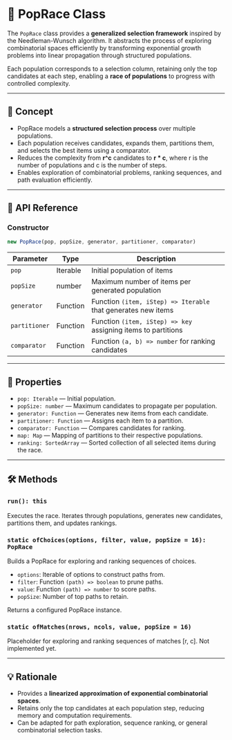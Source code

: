 # 🏁 PopRace Class

The `PopRace` class provides a **generalized selection framework** inspired by the Needleman-Wunsch algorithm.
It abstracts the process of exploring combinatorial spaces efficiently by transforming exponential growth problems into linear propagation through structured populations.

Each population corresponds to a selection column, retaining only the top candidates at each step, enabling a **race of populations** to progress with controlled complexity.

---

## 🧠 Concept

* PopRace models a **structured selection process** over multiple populations.
* Each population receives candidates, expands them, partitions them, and selects the best items using a comparator.
* Reduces the complexity from **r^c** candidates to **r * c**, where r is the number of populations and c is the number of steps.
* Enables exploration of combinatorial problems, ranking sequences, and path evaluation efficiently.

---

## 🧾 API Reference

### Constructor

```js
new PopRace(pop, popSize, generator, partitioner, comparator)
```

| Parameter     | Type     | Description                                                   |
| ------------- | -------- | ------------------------------------------------------------- |
| `pop`         | Iterable | Initial population of items                                   |
| `popSize`     | number   | Maximum number of items per generated population              |
| `generator`   | Function | Function `(item, iStep) => Iterable` that generates new items |
| `partitioner` | Function | Function `(item, iStep) => key` assigning items to partitions |
| `comparator`  | Function | Function `(a, b) => number` for ranking candidates            |

---

## 🧰 Properties

* `pop: Iterable` — Initial population.
* `popSize: number` — Maximum candidates to propagate per population.
* `generator: Function` — Generates new items from each candidate.
* `partitioner: Function` — Assigns each item to a partition.
* `comparator: Function` — Compares candidates for ranking.
* `map: Map` — Mapping of partitions to their respective populations.
* `ranking: SortedArray` — Sorted collection of all selected items during the race.

---

## 🛠️ Methods

### `run(): this`

Executes the race. Iterates through populations, generates new candidates, partitions them, and updates rankings.

### `static ofChoices(options, filter, value, popSize = 16): PopRace`

Builds a PopRace for exploring and ranking sequences of choices.

* `options`: Iterable of options to construct paths from.
* `filter`: Function `(path) => boolean` to prune paths.
* `value`: Function `(path) => number` to score paths.
* `popSize`: Number of top paths to retain.

Returns a configured PopRace instance.

### `static ofMatches(nrows, ncols, value, popSize = 16)`

Placeholder for exploring and ranking sequences of matches [r, c]. Not implemented yet.

---

## 💡 Rationale

* Provides a **linearized approximation of exponential combinatorial spaces**.
* Retains only the top candidates at each population step, reducing memory and computation requirements.
* Can be adapted for path exploration, sequence ranking, or general combinatorial selection tasks.
